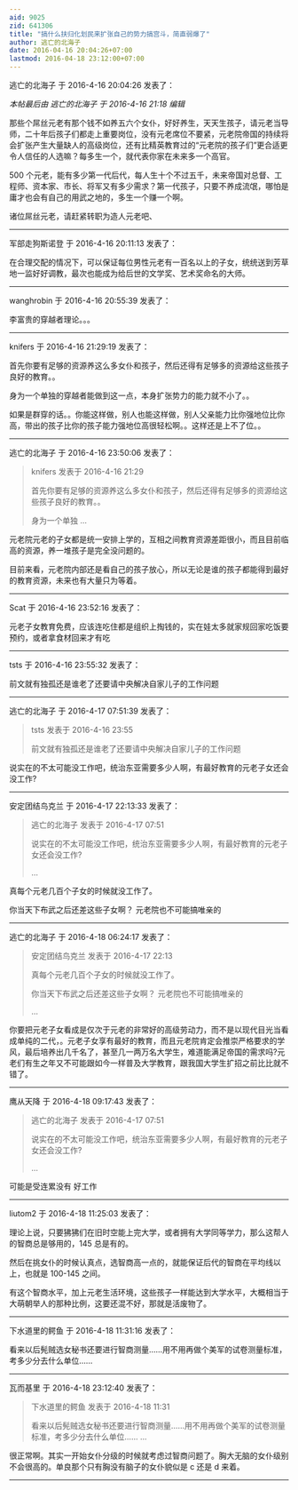 ```yaml
---
aid: 9025
zid: 641306
title: "搞什么扶归化划民来扩张自己的势力搞宫斗，简直弱爆了"
author: 逃亡的北海子
date: 2016-04-16 20:04:26+07:00
lastmod: 2016-04-18 23:12:00+07:00
---
```


逃亡的北海子 于 2016-4-16 20:04:26 发表了：

_本帖最后由 逃亡的北海子 于 2016-4-16 21:18 编辑_

那些个屌丝元老有那个钱不如养五六个女仆，好好养生，天天生孩子，请元老当导师，二十年后孩子们都走上重要岗位，没有元老席位不要紧，元老院帝国的持续将会扩张产生大量缺人的高级岗位，还有比精英教育过的“元老院的孩子们”更合适更令人信任的人选嘛？每多生一个，就代表你家在未来多一个高官。

500 个元老，能有多少第一代后代，每人生十个不过五千，未来帝国对总督、工程师、资本家、市长、将军又有多少需求？第一代孩子，只要不养成流氓，哪怕是庸才也会有自己的用武之地的，多生一个赚一个啊。

诸位屌丝元老，请赶紧转职为造人元老吧、

---

军部走狗斯诺登 于 2016-4-16 20:11:13 发表了：

在合理交配的情况下，可以保证每位男性元老有一百名以上的子女，统统送到芳草地一监好好调教，最次也能成为给后世的文学奖、艺术奖命名的大师。

---

wanghrobin 于 2016-4-16 20:55:39 发表了：

李富贵的穿越者理论。。。

---

knifers 于 2016-4-16 21:29:19 发表了：

首先你要有足够的资源养这么多女仆和孩子，然后还得有足够多的资源给这些孩子良好的教育。。

身为一个单独的穿越者能做到这一点，本身扩张势力的能力就不小了。。

如果是群穿的话。。你能这样做，别人也能这样做，别人父亲能力比你强地位比你高，带出的孩子比你的孩子能力强地位高很轻松啊。。这样还是上不了位。。

---

逃亡的北海子 于 2016-4-16 23:50:06 发表了：

> knifers 发表于 2016-4-16 21:29
>
> 首先你要有足够的资源养这么多女仆和孩子，然后还得有足够多的资源给这些孩子良好的教育。。
>
> 身为一个单独 ...

元老院元老的子女都是统一安排上学的，互相之间教育资源差距很小，而且目前临高的资源，养一堆孩子是完全没问题的。

目前来看，元老院内部还是看自己的孩子放心，所以无论是谁的孩子都能得到最好的教育资源，未来也有大量只为等着。

---

Scat 于 2016-4-16 23:52:16 发表了：

元老子女教育免费，应该连吃住都是组织上掏钱的，实在娃太多就家规回家吃饭要预约，或者拿食材回来才有吃

---

tsts 于 2016-4-16 23:55:32 发表了：

前文就有独孤还是谁老了还要请中央解决自家儿子的工作问题

---

逃亡的北海子 于 2016-4-17 07:51:39 发表了：

> tsts 发表于 2016-4-16 23:55
>
> 前文就有独孤还是谁老了还要请中央解决自家儿子的工作问题

说实在的不太可能没工作吧，统治东亚需要多少人啊，有最好教育的元老子女还会没工作?

---

安定团结鸟克兰 于 2016-4-17 22:13:33 发表了：

> 逃亡的北海子 发表于 2016-4-17 07:51
>
> 说实在的不太可能没工作吧，统治东亚需要多少人啊，有最好教育的元老子女还会没工作?
>
> ...

真每个元老几百个子女的时候就没工作了。

你当天下布武之后还差这些子女啊？ 元老院也不可能搞唯亲的

---

逃亡的北海子 于 2016-4-18 06:24:17 发表了：

> 安定团结鸟克兰 发表于 2016-4-17 22:13
>
> 真每个元老几百个子女的时候就没工作了。
>
> 你当天下布武之后还差这些子女啊？ 元老院也不可能搞唯亲的
>
> ...

你要把元老子女看成是仅次于元老的非常好的高级劳动力，而不是以现代目光当看成单纯的二代，。元老子女享有最好的教育，而且元老院肯定会推崇严格要求的学风，最后培养出几千名了，甚至几一两万名大学生，难道能满足帝国的需求吗?元老们有生之年又不可能跟如今一样普及大学教育，跟我国大学生扩招之前比比就不错了。

---

鹰从天降 于 2016-4-18 09:17:43 发表了：

> 逃亡的北海子 发表于 2016-4-17 07:51
>
> 说实在的不太可能没工作吧，统治东亚需要多少人啊，有最好教育的元老子女还会没工作?
>
> ...

可能是受连累没有
好工作

---

liutom2 于 2016-4-18 11:25:03 发表了：

理论上说，只要狒狒们在旧时空能上完大学，或者拥有大学同等学力，那么这帮人的智商总是够用的，145 总是有的。

然后在挑女仆的时候认真点，选智商高一点的，就能保证后代的智商在平均线以上，也就是 100-145 之间。

有这个智商水平，加上元老生活环境，这些孩子一样能达到大学水平，大概相当于大萌朝举人的那种比例，这要还混不好，那就是活废物了。

---

下水道里的鳄鱼 于 2016-4-18 11:31:16 发表了：

看来以后髡贼选女秘书还要进行智商测量……用不用再做个美军的试卷测量标准，考多少分去什么单位……

---

瓦而基里 于 2016-4-18 23:12:40 发表了：

> 下水道里的鳄鱼 发表于 2016-4-18 11:31
>
> 看来以后髡贼选女秘书还要进行智商测量……用不用再做个美军的试卷测量标准，考多少分去什么单位…… ...

很正常啊。其实一开始女仆分级的时候就考虑过智商问题了。胸大无脑的女仆级别不会很高的。单良那个只有胸没有脑子的女仆貌似是 c 还是 d 来着。

---
